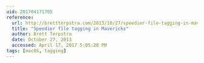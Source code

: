```yaml
---
uid: 201704171705
reference:
  url: http://brettterpstra.com/2013/10/27/speedier-file-tagging-in-mavericks/
  title: "Speedier file tagging in Mavericks"
  author: Brett Terpstra
  date: October 27, 2013
  accessed: April 17, 2017 5:05:20 PM
tags: [macOS, tagging]
---
```

